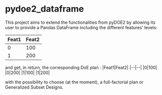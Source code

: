 # pydoe2_dataframe

This project aims to extend the functionalities from pyDOE2 by allowing its user to provide a Pandas DataFrame including the different features' levels:

|Feat1|Feat2|
|--|--|
|0|100|
|1|200|

and get, in return, the corresponding DoE plan :
|Feat1|Feat2|
|--|--|
|0|100|
|0|200|
|1|100|
|1|200|

with the possibility to choose (at the moment), a full-factorial plan or Generalized Subset Designs.

